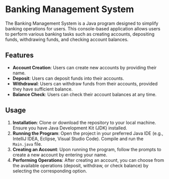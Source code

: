 # Banking Management System

The Banking Management System is a Java program designed to simplify banking operations for users. This console-based application allows users to perform various banking tasks such as creating accounts, depositing funds, withdrawing funds, and checking account balances.

## Features

- **Account Creation**: Users can create new accounts by providing their name.
- **Deposit**: Users can deposit funds into their accounts.
- **Withdrawal**: Users can withdraw funds from their accounts, provided they have sufficient balance.
- **Balance Check**: Users can check their account balances at any time.

## Usage

1. **Installation**: Clone or download the repository to your local machine. Ensure you have Java Development Kit (JDK) installed.
2. **Running the Program**: Open the project in your preferred Java IDE (e.g., IntelliJ IDEA, Eclipse, Visual Studio Code). Compile and run the `Main.java` file.
3. **Creating an Account**: Upon running the program, follow the prompts to create a new account by entering your name.
4. **Performing Operations**: After creating an account, you can choose from the available operations (deposit, withdraw, or check balance) by selecting the corresponding option.

